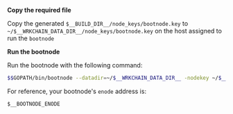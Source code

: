 
**Copy the required file**

Copy the generated `$__BUILD_DIR__/node_keys/bootnode.key` to  `~/$__WRKCHAIN_DATA_DIR__/node_keys/bootnode.key` on the
host assigned to run the `bootnode`


**Run the bootnode**

Run the bootnode with the following command:

```bash
$$GOPATH/bin/bootnode --datadir=~/$__WRKCHAIN_DATA_DIR__ -nodekey ~/$__WRKCHAIN_DATA_DIR__/node_keys/bootnode.key -verbosity 4 --addr :$__BOOTNODE_PORT
```

For reference, your bootnode's `enode` address is:

`$__BOOTNODE_ENODE`